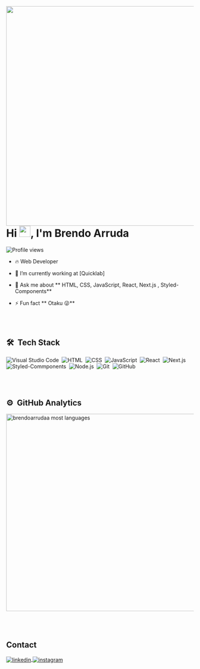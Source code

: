 <img align="right" height="590em" src="https://raw.githubusercontent.com/gist/brendoarrudaa/c423f436d667d26f42d44d613d5e1587/raw/7a0fbc4a641230dc9b0faf0698be8941b8782835/githubcard.svg"/>
<h1 align="left">Hi <img src="https://raw.githubusercontent.com/kaueMarques/kaueMarques/master/hi.gif" height="30px">, I'm Brendo Arruda</h1>
<p align="left"> <img src="https://komarev.com/ghpvc/?username=brendoarrudaa&color=yellow" alt="Profile views" /> </p>

- 🔥 Web Developer

- 🔭 I’m currently working at [Quicklab]

- 💬 Ask me about ** HTML, CSS, JavaScript, React, Next.js , Styled-Components**

- ⚡ Fun fact ** Otaku 😜**


<br><br>

## 🛠 &nbsp;Tech Stack
![Visual Studio Code](https://img.shields.io/badge/-Visual%20Studio%20Code-05122A?style=flat&logo=visual-studio-code&logoColor=007ACC)&nbsp;
![HTML](https://img.shields.io/badge/-HTML-05122A?style=flat&logo=HTML5)&nbsp;
![CSS](https://img.shields.io/badge/-CSS-05122A?style=flat&logo=CSS3&logoColor=1572B6)&nbsp;
![JavaScript](https://img.shields.io/badge/-JavaScript-05122A?style=flat&logo=javascript)&nbsp;
![React](https://img.shields.io/badge/-React-05122A?style=flat&logo=react)&nbsp;
![Next.js](https://img.shields.io/badge/-Next.js-05122A?style=flat&logo=Next.js)&nbsp;
![Styled-Commponents](https://img.shields.io/badge/-StyledComponents-05122A?style=flat&logo=StyledComponents)&nbsp;
![Node.js](https://img.shields.io/badge/-Node.js-05122A?style=flat&logo=node.js)&nbsp;
![Git](https://img.shields.io/badge/-Git-05122A?style=flat&logo=git)&nbsp;
![GitHub](https://img.shields.io/badge/-GitHub-05122A?style=flat&logo=github)&nbsp;

<br><br>

## ⚙️ &nbsp;GitHub Analytics

<p align="left">
  <!--
<img width="530em" src="https://github-readme-stats.vercel.app/api?username=brendoarrudaa&show_icons=true&theme=vision-friendly-dark" alt="brendoarrudaa stats"/> -->
<img width="530em" src="https://github-readme-stats.vercel.app/api/top-langs/?username=brendoarrudaa&layout=compact&theme=vision-friendly-dark" alt="brendoarrudaa most languages"/>
</p>

<br><br>

## Contact

<p>

<a href="https://www.linkedin.com/in/brendo-arruda-706773105/" target="_blank">
  <img align="center" src="https://img.shields.io/badge/-brendoarrudaa-05122A?style=flat&logo=linkedin" alt="linkedin"/>
</a>
<a href="https://www.instagram.com/brendoarrudaa/" target="_blank">
 <img align="center" src="https://img.shields.io/badge/-brendoarrudaa-05122A?style=flat&logo=instagram" alt="instagram"/>
</a>

</p>

<!--
Para colocar seus 2 ultimos twitter 
<img width="490em" src="https://github-readme-twitter-gazf.vercel.app/api?id=brendoarrudaa&layout=wide&show_reply=off&show_retweet=off" />


**maykbrito/maykbrito** is a ✨ _special_ ✨ repository because its `README.md` (this file) appears on your GitHub profile.

Here are some ideas to get you started:

- 🔭 I’m currently working on ...
- 🌱 I’m currently learning ...
- 👯 I’m looking to collaborate on ...
- 🤔 I’m looking for help with ...
- 💬 Ask me about ...
- 📫 How to reach me: ...
- 😄 Pronouns: ...
- ⚡ Fun fact: ...
-->
